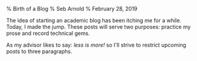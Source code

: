 % Birth of a Blog
% Seb Arnold
% February 28, 2019

The idea of starting an academic blog has been itching me for a while.
Today, I made the jump.
These posts will serve two purposes: practice my prose and record technical gems.

As my advisor likes to say: *less is more!* so I'll strive to restrict upcoming posts to three paragraphs.
